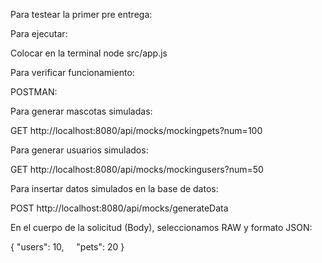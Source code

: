 Para testear la primer pre entrega:

Para ejecutar:

Colocar en la terminal node src/app.js



Para verificar funcionamiento: 

POSTMAN: 

Para generar mascotas simuladas:

GET http://localhost:8080/api/mocks/mockingpets?num=100


Para generar usuarios simulados:

GET http://localhost:8080/api/mocks/mockingusers?num=50


Para insertar datos simulados en la base de datos:

POST http://localhost:8080/api/mocks/generateData

En el cuerpo de la solicitud (Body), seleccionamos RAW y formato JSON:

{
    "users": 10,
    "pets": 20
}